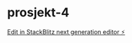 # prosjekt-4

[Edit in StackBlitz next generation editor ⚡️](https://stackblitz.com/~/github.com/lise-charlotte/prosjekt-4)